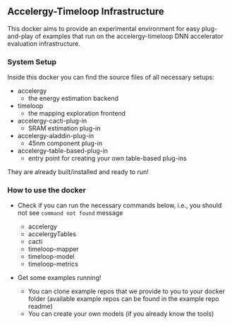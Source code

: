 ## Accelergy-Timeloop Infrastructure
This docker aims to provide an experimental environment for easy plug-and-play of examples that run on the accelergy-timeloop DNN accelerator evaluation infrastructure. 

### System Setup
Inside this docker you can find the source files of all necessary setups:
- accelergy
	- the energy estimation backend 
- timeloop
	- the mapping exploration frontend
- accelergy-cacti-plug-in
	- SRAM estimation plug-in
- accelergy-aladdin-plug-in
	- 45nm component plug-in
- accelergy-table-based-plug-in
	- entry point for creating your own table-based plug-ins
	
They are already built/installed and ready to run!

### How to use the docker
- Check if you can run the necessary commands below, i.e., you should not see `command not found` message
    - accelergy
    - accelergyTables
    - cacti
    - timeloop-mapper
    - timeloop-model
    - timeloop-metrics
    
- Get some examples running!
    - You can clone example repos that we provide to you to your docker folder (available example repos can be found in the example repo readme)
    - You can create your own models (if you already know the tools)
